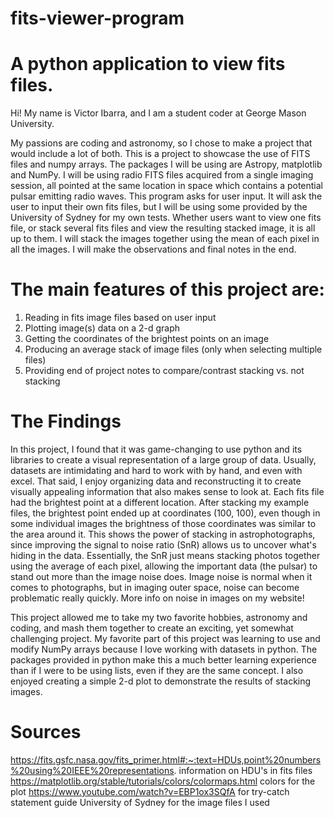 # fits-viewer-program
# A python application to view fits files.

 Hi! My name is Victor Ibarra, and I am a student coder at George Mason University.

 My passions are coding and astronomy, so I chose to make a project that would include a lot of both. This is a project to showcase the use of FITS files and numpy
 arrays. The packages I will be using are Astropy, matplotlib and NumPy. I will be using radio FITS files acquired from a single imaging session, all pointed at the
 same location in space which contains a potential pulsar emitting radio waves. This program asks for user input. It will ask the user to input their own fits files, 
 but I will be using some provided by the University of Sydney for my own tests. Whether users want to view one fits file, or stack several fits files 
 and view the resulting stacked image, it is all up to them.
 I will stack the images together using the mean of each pixel in all the images. I will make the observations and final notes in the end.

 # The main features of this project are: 
 1. Reading in fits image files based on user input
 2. Plotting image(s) data on a 2-d graph
 3. Getting the coordinates of the brightest points on an image
 4. Producing an average stack of image files (only when selecting multiple files)
 6. Providing end of project notes to compare/contrast stacking vs. not stacking

 # The Findings

 In this project, I found that it was game-changing to use python and its libraries to create a visual representation of a large group of data.
 Usually, datasets are intimidating and hard to work with by hand, and even with excel. That said, I enjoy organizing data and reconstructing it to create
 visually appealing information that also makes sense to look at. Each fits file had the brightest point at a different location. After stacking my example files, the 
 brightest point ended up at coordinates (100, 100), even though in some individual images the brightness of those coordinates was similar to the area around it.
 This shows the power of stacking in astrophotographs, since improving the signal to noise ratio (SnR) allows us to uncover what's hiding in the data. Essentially,
 the SnR just means stacking photos together using the average of each pixel, allowing the important data (the pulsar) to stand out more than the image noise does.
 Image noise is normal when it comes to photographs, but in imaging outer space, noise can become problematic really quickly. More info on noise in images on my 
 website! 

 This project allowed me to take my two favorite hobbies, astronomy and coding, and mash them together to create an exciting, yet somewhat challenging project.
 My favorite part of this project was learning to use and modify NumPy arrays because I love working with datasets in python. The packages provided in
 python make this a much better learning experience than if I were to be using lists, even if they are the same concept. I also enjoyed creating a simple
 2-d plot to demonstrate the results of stacking images.

# Sources
 https://fits.gsfc.nasa.gov/fits_primer.html#:~:text=HDUs,point%20numbers%20using%20IEEE%20representations. information on HDU's in fits files
 https://matplotlib.org/stable/tutorials/colors/colormaps.html colors for the plot
 https://www.youtube.com/watch?v=EBP1ox3SQfA for try-catch statement guide
 University of Sydney for the image files I used
